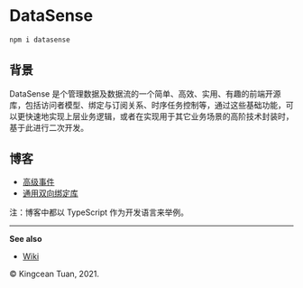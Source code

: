 # DataSense

```sh
npm i datasense
```

## 背景

DataSense 是个管理数据及数据流的一个简单、高效、实用、有趣的前端开源库，包括访问者模型、绑定与订阅关系、时序任务控制等，通过这些基础功能，可以更快速地实现上层业务逻辑，或者在实现用于其它业务场景的高阶技术封装时，基于此进行二次开发。

## 博客

- [高级事件](./events)
- [通用双向绑定库](./obs)

注：博客中都以 TypeScript 作为开发语言来举例。

---

**See also**

- [Wiki](https://github.com/compositejs/datasense/wiki)

&copy; Kingcean Tuan, 2021.
